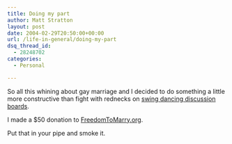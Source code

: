 ```yaml
---
title: Doing my part
author: Matt Stratton
layout: post
date: 2004-02-29T20:50:00+00:00
url: /life-in-general/doing-my-part
dsq_thread_id:
  - 28248702
categories:
  - Personal

---
```

So all this whining about gay marriage and I decided to do something a little more constructive than fight with rednecks on <a href="https://www.yehoodi.com" target="_blank">swing dancing discussion boards</a>.

I made a $50 donation to <a href="https://www.freedomtomarry.org" target="_blank">FreedomToMarry.org</a>.

Put that in your pipe and smoke it.